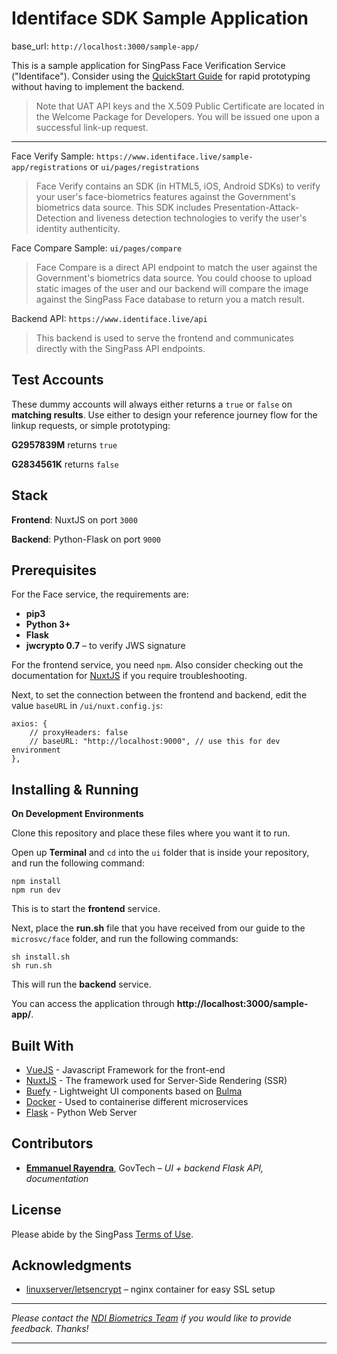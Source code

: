 # Identiface SDK Sample Application

base_url: `http://localhost:3000/sample-app/`

This is a sample application for SingPass Face Verification Service ("Identiface"). Consider using the [QuickStart Guide](http://developer.bio-api.singpass.gov.sg/guide/quickstart.html) for rapid prototyping without having to implement the backend.

> Note that UAT API keys and the X.509 Public Certificate are located in the Welcome Package for Developers. You will be issued one upon a successful link-up request.

----

Face Verify Sample: `https://www.identiface.live/sample-app/registrations` or `ui/pages/registrations`

> Face Verify contains an SDK (in HTML5, iOS, Android SDKs) to verify your user's face-biometrics features against the Government's biometrics data source. This SDK includes Presentation-Attack-Detection and liveness detection technologies to verify the user's identity authenticity.

Face Compare Sample: `ui/pages/compare`

> Face Compare is a direct API endpoint to match the user against the Government's biometrics data source. You could choose to upload static images of the user and our backend will compare the image against the SingPass Face database to return you a match result.

Backend API: `https://www.identiface.live/api`

> This backend is used to serve the frontend and communicates directly with the SingPass API endpoints.

## Test Accounts

These dummy accounts will always either returns a `true` or `false` on **matching results**. Use either to design your reference journey flow for the linkup requests, or simple prototyping:

**G2957839M** returns `true`

**G2834561K** returns `false`

## Stack

**Frontend**: NuxtJS on port `3000`

**Backend**: Python-Flask on port `9000`

## Prerequisites

For the Face service, the requirements are:

* **pip3**
* **Python 3+**
* **Flask**
* **jwcrypto 0.7** – to verify JWS signature

For the frontend service, you need `npm`. Also consider checking out the documentation for [NuxtJS](https://nuxtjs.org) if you require troubleshooting.

Next, to set the connection between the frontend and backend, edit the value `baseURL` in `/ui/nuxt.config.js`:

```
axios: {
    // proxyHeaders: false
    // baseURL: "http://localhost:9000", // use this for dev environment
},
```

## Installing & Running

**On Development Environments**

Clone this repository and place these files where you want it to run.

Open up **Terminal** and `cd` into the `ui` folder that is inside your repository, and run the following command:

```
npm install
npm run dev
```

This is to start the **frontend** service.

Next, place the **run.sh** file that you have received from our guide to the `microsvc/face` folder, and run the following commands:

```
sh install.sh
sh run.sh
```
This will run the **backend** service.

You can access the application through **http://localhost:3000/sample-app/**.

## Built With

* [VueJS](https://vuejs.org) - Javascript Framework for the front-end
* [NuxtJS](https://nuxtjs.org/guide) - The framework used for Server-Side Rendering (SSR)
* [Buefy](https://buefy.org) - Lightweight UI components based on [Bulma](https://bulma.io)
* [Docker](https://www.docker.com/) - Used to containerise different microservices
* [Flask](https://flask.palletsprojects.com/en/1.1.x/) - Python Web Server

## Contributors

* **[Emmanuel Rayendra](https://theodorayy.github.io/)**, GovTech – *UI + backend Flask API, documentation*

## License

Please abide by the SingPass [Terms of Use](https://www.singpass.gov.sg/singpass/common/termsofuse).

## Acknowledgments

* [linuxserver/letsencrypt](https://hub.docker.com/r/linuxserver/letsencrypt/) – nginx container for easy SSL setup


-----

_Please contact the [NDI Biometrics Team](mailto:biometrics_support@ndi.gov.sg) if you would like to provide feedback. Thanks!_

---- 
